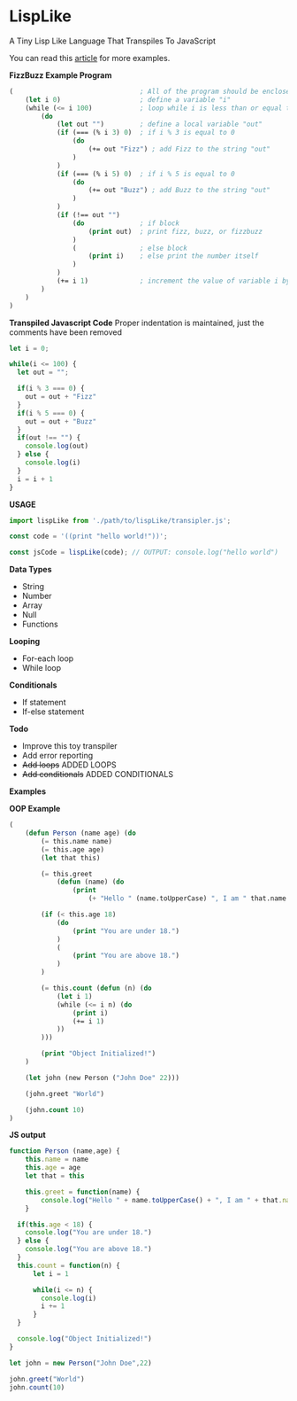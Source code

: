 # LispLike
A Tiny Lisp Like Language That Transpiles To JavaScript

You can read this [article](https://dev.to/rareearth/so-i-created-a-lisp-like-language-40bg) for more examples.

**FizzBuzz Example Program**
```lisp
(                                ; All of the program should be enclosed within a single parenthesis or the "Global block"
    (let i 0)                    ; define a variable "i"
    (while (<= i 100)            ; loop while i is less than or equal to 100
        (do
            (let out "")         ; define a local variable "out"
            (if (=== (% i 3) 0)  ; if i % 3 is equal to 0
                (do
                    (+= out "Fizz") ; add Fizz to the string "out"
                )
            )
            (if (=== (% i 5) 0)  ; if i % 5 is equal to 0
                (do
                    (+= out "Buzz") ; add Buzz to the string "out"
                )
            )
            (if (!== out "")
                (do              ; if block
                    (print out)  ; print fizz, buzz, or fizzbuzz
                )
                (                ; else block
                    (print i)    ; else print the number itself
                )
            )
            (+= i 1)             ; increment the value of variable i by 1
        )
    )
)
```

**Transpiled Javascript Code**
Proper indentation is maintained, just the comments have been removed
```javascript
let i = 0;

while(i <= 100) {
  let out = "";

  if(i % 3 === 0) {
    out = out + "Fizz"
  }
  if(i % 5 === 0) {
    out = out + "Buzz"
  }
  if(out !== "") {
    console.log(out)
  } else {
    console.log(i)
  }
  i = i + 1
}
```

**USAGE**
```javascript
import lispLike from './path/to/lispLike/transipler.js';

const code = '((print "hello world!"))';

const jsCode = lispLike(code); // OUTPUT: console.log("hello world")
```

**Data Types**
* String
* Number
* Array
* Null
* Functions

**Looping**
* For-each loop
* While loop

**Conditionals**
* If statement
* If-else statement

**Todo**
* Improve this toy transpiler
* Add error reporting
* ~~Add loops~~ ADDED LOOPS
* ~~Add conditionals~~ ADDED CONDITIONALS

**Examples**

**OOP Example**

```lisp
(
    (defun Person (name age) (do
        (= this.name name)
        (= this.age age)
        (let that this)

        (= this.greet 
            (defun (name) (do
                (print 
                    (+ "Hello " (name.toUpperCase) ", I am " that.name "!"))))))

        (if (< this.age 18) 
            (do
                (print "You are under 18.")
            )
            (
                (print "You are above 18.")
            )
        )

        (= this.count (defun (n) (do
            (let i 1)
            (while (<= i n) (do
                (print i)
                (+= i 1)
            ))
        )))

        (print "Object Initialized!")
    )

    (let john (new Person ("John Doe" 22)))

    (john.greet "World")

    (john.count 10)
)
```
**JS output**
```javascript
function Person (name,age) {
    this.name = name
    this.age = age
    let that = this

    this.greet = function(name) {
        console.log("Hello " + name.toUpperCase() + ", I am " + that.name + "!")
    }

  if(this.age < 18) {
    console.log("You are under 18.")
  } else {
    console.log("You are above 18.")
  }
  this.count = function(n) {
      let i = 1

      while(i <= n) {
        console.log(i)
        i += 1
      }
  }

  console.log("Object Initialized!")
}

let john = new Person("John Doe",22)

john.greet("World")
john.count(10)
```
